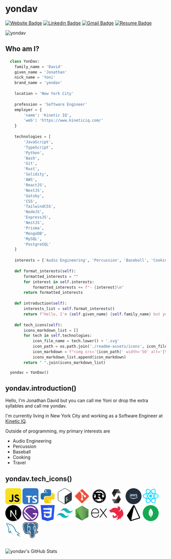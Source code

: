 # yondav

[![Website Badge](https://img.shields.io/badge/-yondav-c14438?style=flat-square&l&link=https://www.yondav.us&color=323235)](https://www.yondav.us)
[![Linkedin Badge](https://img.shields.io/badge/-Yoni%20David-blue?style=flat-square&logo=Linkedin&logoColor=white&link=https://www.linkedin.com/in/yondav)](https://www.linkedin.com/in/yondav)
[![Gmail Badge](https://img.shields.io/badge/-yoni@yondav.us-c14438?style=flat-square&logo=Gmail&logoColor=white&link=mailto:yoni@yondav.us)](mailto:yoni@yondav.us)
[![Resume Badge](https://img.shields.io/badge/-Resume-c14438?style=flat-square&l&link=https://cdn.sanity.io/files/0gd4yjy9/production/2a8d0b7f87273abeac08e2f92b926d83b1322349.pdf&color=323235)](https://cdn.sanity.io/files/0gd4yjy9/production/2a8d0b7f87273abeac08e2f92b926d83b1322349.pdf)

![yondav](https://cdn.sanity.io/images/0gd4yjy9/production/adb7ee0ec99092b1a5decc50e634b8a6a448b9e5-2400x1260.png)

## Who am I?

```python
  class YonDav:
    family_name = 'David'
    given_name = 'Jonathan'
    nick_name = 'Yoni'
    brand_name = 'yondav'

    location = 'New York City'

    profession = 'Software Engineer'
    employer = {
        'name': 'Kinetic IQ',
        'web': 'https://www.kineticiq.com/'
    }

    technologies = [
        'JavaScript',
        'TypeScript',
        'Python',
        'Bash',
        'Git',
        'Rust',
        'Solidity',
        'AWS',
        'ReactJS',
        'NextJS',
        'Gatsby',
        'CSS',
        'TailwindCSS',
        'NodeJS',
        'ExpressJS',
        'NestJS',
        'Prisma',
        'MongoDB',
        'MySQL',
        'PostgreSQL'
    ]

    interests = ['Audio Engineering', 'Percussion', 'Baseball', 'Cooking', 'Travel']

    def format_interests(self):
        formatted_interests = ""
        for interest in self.interests:
            formatted_interests += f"- {interest}\n"
        return formatted_interests

    def introduction(self):
        interests_list = self.format_interests()
        return f"Hello, I'm {self.given_name} {self.family_name} but you can call me {self.nick_name} or drop the extra syllables and call me {self.brand_name}.\n\nI'm currently living in {self.location} working as a {self.profession} at [{self.employer['name']}]({self.employer['web']}). \n\nOutside of programming, my primary interests are\n{interests_list}"

    def tech_icons(self):
        icons_markdown_list = []
        for tech in self.technologies:
            icon_file_name = tech.lower() + '.svg'
            icon_path = os.path.join('./readme-assets/icons', icon_file_name)
            icon_markdown = f"<img src='{icon_path}' width='50' alt='{tech}'>"
            icons_markdown_list.append(icon_markdown)
        return " ".join(icons_markdown_list)
```

```python
  yondav = YonDav()
```

## yondav.introduction()

Hello, I'm Jonathan David but you can call me Yoni or drop the extra syllables and call me yondav.

I'm currently living in New York City and working as a Software Engineer at [Kinetic IQ](https://www.kineticiq.com/).

Outside of programming, my primary interests are

- Audio Engineering
- Percussion
- Baseball
- Cooking
- Travel

## yondav.tech_icons()

<img src='./readme-assets/icons/javascript.svg' width='50' alt='JavaScript'>
<img src='./readme-assets/icons/typescript.svg' width='50' alt='TypeScript'>
<img src='./readme-assets/icons/python.svg' width='50' alt='Python'> <img src='./readme-assets/icons/bash.svg' width='50' alt='Bash'>
<img src='./readme-assets/icons/git.svg' width='50' alt='Git'>
<img src='./readme-assets/icons/rust.svg' width='50' alt='Rust'>
<img src='./readme-assets/icons/solidity.svg' width='50' alt='Solidity'>
<img src='./readme-assets/icons/aws.svg' width='50' alt='AWS'>
<img src='./readme-assets/icons/reactjs.svg' width='50' alt='ReactJS'>
<img src='./readme-assets/icons/nextjs.svg' width='50' alt='NextJS'>
<img src='./readme-assets/icons/gatsby.svg' width='50' alt='Gatsby'>
<img src='./readme-assets/icons/css.svg' width='50' alt='CSS'>
<img src='./readme-assets/icons/tailwindcss.svg' width='50' alt='TailwindCSS'> <img src='./readme-assets/icons/nodejs.svg' width='50' alt='NodeJS'>
<img src='./readme-assets/icons/expressjs.svg' width='50' alt='ExpressJS'>
<img src='./readme-assets/icons/nestjs.svg' width='50' alt='NestJS'>
<img src='./readme-assets/icons/prisma.svg' width='50' alt='Prisma'>
<img src='./readme-assets/icons/mongodb.svg' width='50' alt='MongoDB'>
<img src='./readme-assets/icons/mysql.svg' width='50' alt='MySQL'>
<img src='./readme-assets/icons/postgresql.svg' width='50' alt='PostgreSQL'>

##

<img align="left" alt="yondav's GitHub Stats" src="https://github-readme-stats.vercel.app/api?username=yondav&show_icons=true&hide_border=true&title_color=499890&icon_color=E3920D&bg_color=19191c&text_color=f1f3f7" />
